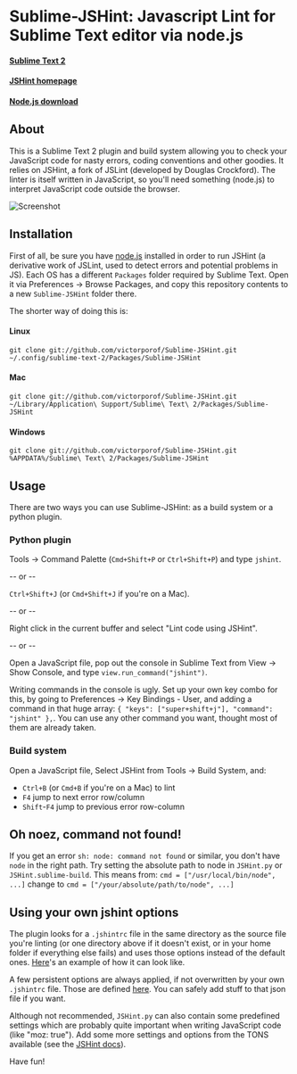 # Sublime-JSHint: Javascript Lint for Sublime Text editor via node.js
#### [Sublime Text 2](http://www.sublimetext.com/2)
#### [JSHint homepage](http://jshint.com/)
#### [Node.js download](http://nodejs.org/#download)

## About
This is a Sublime Text 2 plugin and build system allowing you to check your JavaScript code for nasty errors, coding conventions and other goodies. It relies on JSHint, a fork of JSLint (developed by Douglas Crockford). The linter is itself written in JavaScript, so you'll need something (node.js) to interpret JavaScript code outside the browser.

![Screenshot](https://dl.dropboxusercontent.com/u/2388316/screenshots/sublime-jshint.png)

## Installation
First of all, be sure you have [node.js](http://nodejs.org/#download) installed in order to run JSHint (a derivative work of JSLint, used to detect errors and potential problems in JS).
Each OS has a different `Packages` folder required by Sublime Text. Open it via Preferences -> Browse Packages, and copy this repository contents to a new `Sublime-JSHint` folder there.

The shorter way of doing this is:
#### Linux
`git clone git://github.com/victorporof/Sublime-JSHint.git ~/.config/sublime-text-2/Packages/Sublime-JSHint`

#### Mac
`git clone git://github.com/victorporof/Sublime-JSHint.git ~/Library/Application\ Support/Sublime\ Text\ 2/Packages/Sublime-JSHint`

#### Windows
`git clone git://github.com/victorporof/Sublime-JSHint.git %APPDATA%/Sublime\ Text\ 2/Packages/Sublime-JSHint`

## Usage
There are two ways you can use Sublime-JSHint: as a build system or a python plugin.

### Python plugin
Tools -> Command Palette (`Cmd+Shift+P` or `Ctrl+Shift+P`) and type `jshint`.

-- or --

`Ctrl+Shift+J` (or `Cmd+Shift+J` if you're on a Mac).

-- or --

Right click in the current buffer and select "Lint code using JSHint".

-- or --

Open a JavaScript file, pop out the console in Sublime Text from View -> Show Console, and type `view.run_command("jshint")`.

Writing commands in the console is ugly. Set up your own key combo for this, by going to Preferences -> Key Bindings - User, and adding a command in that huge array: `{ "keys": ["super+shift+j"], "command": "jshint" },`. You can use any other command you want, thought most of them are already taken.

### Build system
Open a JavaScript file, Select JSHint from Tools -> Build System, and:

- `Ctrl+B` (or `Cmd+B` if you're on a Mac) to lint
- `F4` jump to next error row/column
- `Shift`-`F4` jump to previous error row-column

## Oh noez, command not found!
If you get an error `sh: node: command not found` or similar, you don't have `node` in the right path. Try setting the absolute path to node in `JSHint.py` or `JSHint.sublime-build`.
This means from:
`cmd = ["/usr/local/bin/node", ...]`
change to
`cmd = ["/your/absolute/path/to/node", ...]`

## Using your own jshint options
The plugin looks for a `.jshintrc` file in the same directory as the source file you're linting (or one directory above if it doesn't exist, or in your home folder if everything else fails) and uses those options instead of the default ones. [Here](https://github.com/jshint/jshint/blob/master/examples/.jshintrc)'s an example of how it can look like.

A few persistent options are always applied, if not overwritten by your own `.jshintrc` file. Those are defined [here](https://github.com/victorporof/Sublime-JSHint/blob/master/scripts/.jshintrc). You can safely add stuff to that json file if you want.

Although not recommended, `JSHint.py` can also contain some predefined settings which are probably quite important when writing JavaScript code (like "moz: true"). Add some more settings and options from the TONS available (see the [JSHint docs](http://www.jshint.com/options/)).

Have fun!
